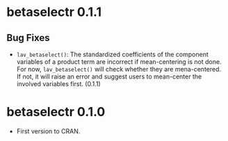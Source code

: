 # betaselectr 0.1.1

## Bug Fixes

- `lav_betaselect()`: The standardized
  coefficients of the component
  variables of a product term are
  incorrect if mean-centering is not
  done. For now, `lav_betaselect()` will
  check whether they are mena-centered.
  If not, it will raise an error and
  suggest users to mean-center the
  involved variables first. (0.1.1)

# betaselectr 0.1.0

- First version to CRAN.